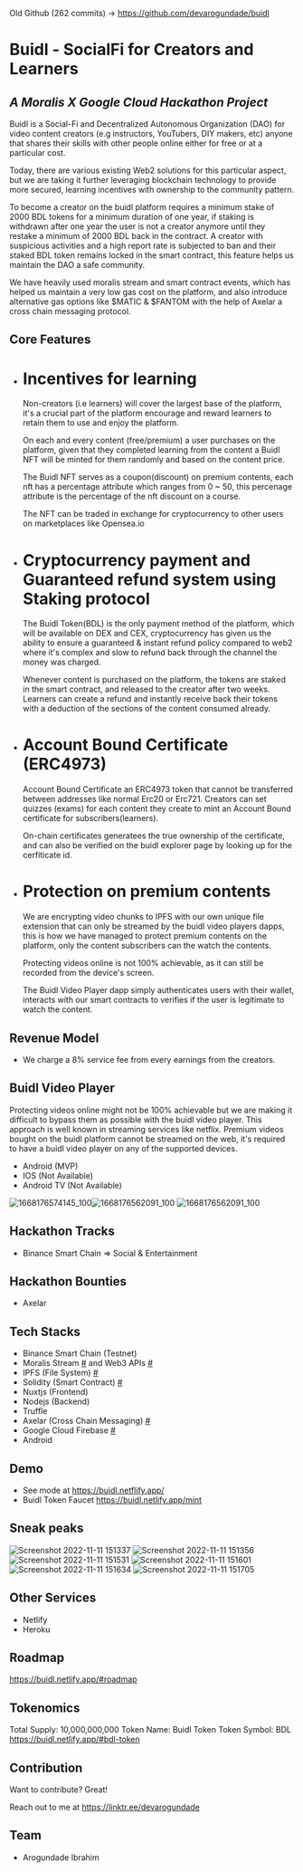 Old Github (262 commits) -> https://github.com/devarogundade/buidl 

# Buidl - SocialFi for Creators and Learners
## _A Moralis X Google Cloud Hackathon Project_

Buidl is a Social-Fi and Decentralized Autonomous Organization (DAO) for video content creators (e.g instructors, YouTubers, DIY makers, etc) anyone that shares their skills with other people online either for free or at a particular cost.

Today, there are various existing Web2 solutions for this particular aspect, but we are taking it further leveraging blockchain technology to provide more secured, learning incentives with ownership to the community pattern.

To become a creator on the buidl platform requires a minimum stake of 2000 BDL tokens for a minimum duration of one year, if staking is withdrawn after one year the user is not a creator anymore until they restake a minimum of 2000 BDL back in the contract.
A creator with suspicious activities and a high report rate is subjected to ban and their staked BDL token remains locked in the smart contract, this feature helps us maintain the DAO a safe community.

We have heavily used moralis stream and smart contract events, which has helped us maintain a very low gas cost on the platform, and also introduce alternative gas options like $MATIC & $FANTOM with the help of Axelar a cross chain messaging protocol.

## Core Features
- # Incentives for learning
    Non-creators (i.e learners) will cover the largest base of the platform, it's a crucial part of the platform encourage and reward learners to retain them to use and enjoy the platform. 
   
    On each and every content (free/premium) a user purchases on the platform, given that they completed learning from the content a Buidl NFT will be minted for them randomly and based on the content price.
    
    The Buidl NFT serves as a coupon(discount) on premium contents, each nft has a percentage attribute which ranges from 0 ~ 50, this percenage attribute is the percentage of the nft discount on a course.
    
    The NFT can be traded in exchange for cryptocurrency to other users on marketplaces like Opensea.io
    
- # Cryptocurrency payment and Guaranteed refund system using Staking protocol
    The Buidl Token(BDL) is the only payment method of the platform, which will be available on DEX and CEX, cryptocurrency has given us the ability to ensure a guaranteed & instant refund policy compared to web2 where it's complex and slow to refund back through the channel the money was charged.
    
    Whenever content is purchased on the platform, the tokens are staked in the smart contract, and released to the creator after two weeks. Learners can create a refund and instantly receive back their tokens with a deduction of the sections of the content consumed already.

- # Account Bound Certificate (ERC4973)
    Account Bound Certificate an ERC4973 token that cannot be transferred between addresses like normal Erc20 or Erc721. Creators can set quizzes (exams) for each content they create to mint an Account Bound certificate for subscribers(learners).
    
    On-chain certificates generatees the true ownership of the certificate, and can also be verified on the buidl explorer page by looking up for the cerfiticate id.

- # Protection on premium contents
    We are encrypting video chunks to IPFS with our own unique file extension that can only be streamed by the buidl video players dapps, this is how we have managed to protect premium contents on the platform, only the content subscribers can the watch the contents.
    
    Protecting videos online is not 100% achievable, as it can still be recorded from the device's screen.
    
    The Buidl Video Player dapp simply authenticates users with their wallet, interacts with our smart contracts to verifies if the user is legitimate to watch the content.

## Revenue Model
- We charge a 8% service fee from every earnings from the creators.

## Buidl Video Player
   Protecting videos online might not be 100% achievable but we are making it difficult to bypass them as possible with the buidl video player. This approach is well known in streaming services like netflix.
   Premium videos bought on the buidl platform cannot be streamed on the web, it's required to have a buidl video player on any of the supported devices.
   
   - Android (MVP)
   - IOS (Not Available)
   - Android TV (Not Available)
   
![1668176574145_100](https://user-images.githubusercontent.com/81397790/201360087-ee63b845-e609-4b33-965f-7ebd3320181e.PNG)![1668176562091_100](https://user-images.githubusercontent.com/81397790/201360113-a4b55c9a-4a60-4215-9c72-146e05096bba.PNG)
![1668176562091_100](https://user-images.githubusercontent.com/81397790/201360134-82cfe4e1-c837-4e5e-87c3-f442a5e33395.PNG)

## Hackathon Tracks
- Binance Smart Chain => Social & Entertainment
  
## Hackathon Bounties
- Axelar

## Tech Stacks

- Binance Smart Chain (Testnet)
- Moralis Stream [#](https://github.com/devarogundade/Buidl/tree/master/moralis-stream-api) and Web3 APIs [#](https://github.com/devarogundade/Buidl/tree/master/plugins/moralis-apis)
- IPFS (File System) [#](https://github.com/devarogundade/Buidl/tree/master/plugins/moralis-apis/ipfs.js)
- Solidity (Smart Contract) [#](https://github.com/devarogundade/Buidl/tree/master/contracts)
- Nuxtjs (Frontend)
- Nodejs (Backend) 
- Truffle
- Axelar (Cross Chain Messaging) [#](https://github.com/devarogundade/Buidl/tree/master/contracts)
- Google Cloud Firebase [#](https://github.com/devarogundade/Buidl/tree/master/plugins/firestore.js)
- Android

## Demo

- See mode at https://buidl.netflify.app/
- Buidl Token Faucet https://buidl.netlify.app/mint

## Sneak peaks
![Screenshot 2022-11-11 151337](https://user-images.githubusercontent.com/81397790/201359847-65319d26-b7ed-4c6c-b36e-766be670108c.png)
![Screenshot 2022-11-11 151356](https://user-images.githubusercontent.com/81397790/201359869-69eb1832-4ef3-4be8-8204-9b20460be3b0.png)
![Screenshot 2022-11-11 151531](https://user-images.githubusercontent.com/81397790/201359890-a78b7402-f8f4-4674-be28-729c92d8e0ae.png)
![Screenshot 2022-11-11 151601](https://user-images.githubusercontent.com/81397790/201359912-69e6daa4-5640-4b28-8595-716d13ab9422.png)
![Screenshot 2022-11-11 151634](https://user-images.githubusercontent.com/81397790/201359946-96d3eadc-c5dc-475f-87db-769464f2f8fe.png)
![Screenshot 2022-11-11 151705](https://user-images.githubusercontent.com/81397790/201359969-92f10132-66e5-48e4-97a7-86d05fbf489a.png)

## Other Services
- Netlify
- Heroku

## Roadmap
   https://buidl.netlify.app/#roadmap

## Tokenomics
   Total Supply: 10,000,000,000
   Token Name: Buidl Token
   Token Symbol: BDL
   https://buidl.netlify.app/#bdl-token

## Contribution

Want to contribute? Great!

Reach out to me at https://linktr.ee/devarogundade

## Team
- Arogundade Ibrahim
